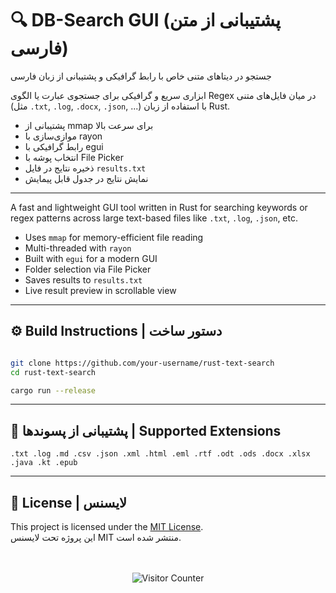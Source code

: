 # 🔍 DB-Search GUI (پشتیبانی از متن فارسی)
جستجو در دیتاهای متنی خاص با رابط گرافیکی و پشتیبانی از زبان فارسی


ابزاری سریع و گرافیکی برای جستجوی عبارت یا الگوی Regex در میان فایل‌های متنی (مثل `.txt`, `.log`, `.docx`, `.json`, ...) با استفاده از زبان Rust.  
- پشتیبانی از mmap برای سرعت بالا  
- موازی‌سازی با rayon  
- رابط گرافیکی با egui  
- انتخاب پوشه با File Picker  
- ذخیره نتایج در فایل `results.txt`  
- نمایش نتایج در جدول قابل پیمایش

---



A fast and lightweight GUI tool written in Rust for searching keywords or regex patterns across large text-based files like `.txt`, `.log`, `.json`, etc.

- Uses `mmap` for memory-efficient file reading  
- Multi-threaded with `rayon`  
- Built with `egui` for a modern GUI  
- Folder selection via File Picker  
- Saves results to `results.txt`  
- Live result preview in scrollable view

---

## ⚙️ Build Instructions | دستور ساخت

```bash

git clone https://github.com/your-username/rust-text-search
cd rust-text-search

cargo run --release

```

---

## 📁 پشتیبانی از پسوندها | Supported Extensions

```
.txt .log .md .csv .json .xml .html .eml .rtf .odt .ods .docx .xlsx .java .kt .epub
```

---


## 📄 License | لایسنس

This project is licensed under the [MIT License](LICENSE).  
این پروژه تحت لایسنس MIT منتشر شده است.


<div align="center">
  <br> </br>
  <img src="https://ghvc.kabelkultur.se/?username=null-err0r&repository=DB-Search-GUI&label=DB-Search-GUI%20Views⁮⁮" alt="Visitor Counter" />
</div>
